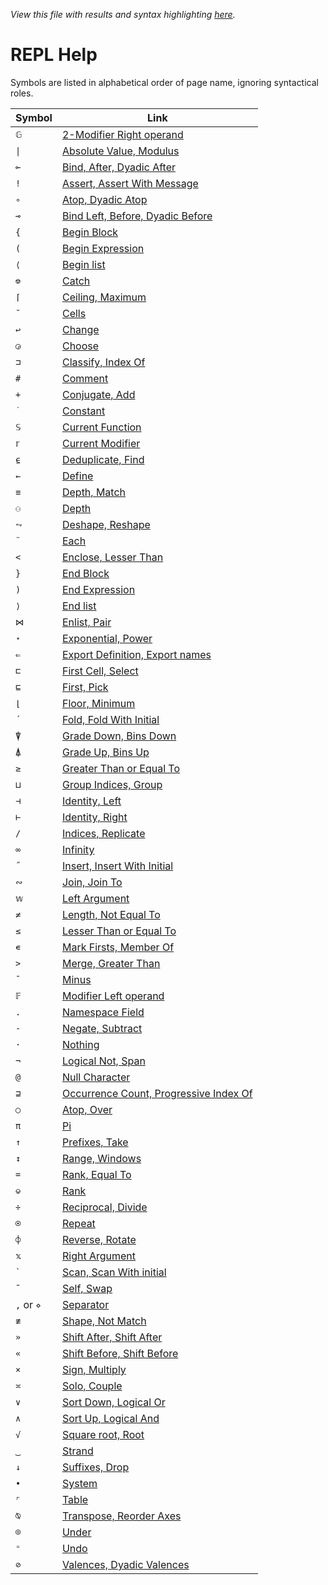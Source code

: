 *View this file with results and syntax highlighting [here](https://mlochbaum.github.io/BQN/help/index.html).*

# REPL Help

Symbols are listed in alphabetical order of page name, ignoring syntactical roles.

| Symbol | Link |
|--------|------|
| `𝔾` | [2-Modifier Right operand](2-modifierrightoperand.md) |
| `\|` | [Absolute Value, Modulus](absolutevalue_modulus.md) |
| `⟜` | [Bind, After, Dyadic After](after_bind.md) |
| `!` | [Assert, Assert With Message](assert_assertwithmessage.md) |
| `∘` | [Atop, Dyadic Atop](atop.md) |
| `⊸` | [Bind Left, Before, Dyadic Before](before_bind.md) |
| `{` | [Begin Block](beginblock.md) |
| `(` | [Begin Expression](beginexpression.md) |
| `⟨` | [Begin list](beginlist.md) |
| `⎊` | [Catch](catch.md) |
| `⌈` | [Ceiling, Maximum](ceiling_maximum.md) |
| `˘` | [Cells](cells.md) |
| `↩` | [Change](change.md) |
| `◶` | [Choose](choose.md) |
| `⊐` | [Classify, Index Of](classify_indexof.md) |
| `#` | [Comment](comment.md) |
| `+` | [Conjugate, Add](conjugate_add.md) |
| `˙` | [Constant](constant.md) |
| `𝕊` | [Current Function](currentfunction.md) |
| `𝕣` | [Current Modifier](currentmodifier.md) |
| `⍷` | [Deduplicate, Find](deduplicate_find.md) |
| `←` | [Define](define.md) |
| `≡` | [Depth, Match](depth_match.md) |
| `⚇` | [Depth](depth.md) |
| `⥊` | [Deshape, Reshape](deshape_reshape.md) |
| `¨` | [Each](each.md) |
| `<` | [Enclose, Lesser Than](enclose_lessthan.md) |
| `}` | [End Block](endblock.md) |
| `)` | [End Expression](endexpression.md) |
| `⟩` | [End list](endlist.md) |
| `⋈` | [Enlist, Pair](enlist_pair.md) |
| `⋆` | [Exponential, Power](exponential_power.md) |
| `⇐` | [Export Definition, Export names](export.md) |
| `⊏` | [First Cell, Select](firstcell_select.md) |
| `⊑` | [First, Pick](first_pick.md) |
| `⌊` | [Floor, Minimum](floor_minimum.md) |
| `´` | [Fold, Fold With Initial](fold.md) |
| `⍒` | [Grade Down, Bins Down](gradedown_binsdown.md) |
| `⍋` | [Grade Up, Bins Up](gradeup_binsup.md) |
| `≥` | [Greater Than or Equal To](greaterthanorequalto.md) |
| `⊔` | [Group Indices, Group](groupindices_group.md) |
| `⊣` | [Identity, Left](identity_left.md) |
| `⊢` | [Identity, Right](identity_right.md) |
| `/` | [Indices, Replicate](indices_replicate.md) |
| `∞` | [Infinity](infinity.md) |
| `˝` | [Insert, Insert With Initial](insert.md) |
| `∾` | [Join, Join To](join_jointo.md) |
| `𝕨` | [Left Argument](leftargument.md) |
| `≠` | [Length, Not Equal To](length_notequals.md) |
| `≤` | [Lesser Than or Equal To](lessthanorequalto.md) |
| `∊` | [Mark Firsts, Member Of](markfirst_memberof.md) |
| `>` | [Merge, Greater Than](merge_greaterthan.md) |
| `¯` | [Minus](minus.md) |
| `𝔽` | [Modifier Left operand](modifierleftoperand.md) |
| `.` | [Namespace Field](namespacefield.md) |
| `-` | [Negate, Subtract](negate_subtract.md) |
| `·` | [Nothing](nothing.md) |
| `¬` | [Logical Not, Span](not_span.md) |
| `@` | [Null Character](nullcharacter.md) |
| `⊒` | [Occurrence Count, Progressive Index Of](occurrencecount_progressiveindexof.md) |
| `○` | [Atop, Over](over.md) |
| `π` | [Pi](pi.md) |
| `↑` | [Prefixes, Take](prefixes_take.md) |
| `↕` | [Range, Windows](range_windows.md) |
| `=` | [Rank, Equal To](rank_equals.md) |
| `⎉` | [Rank](rank.md) |
| `÷` | [Reciprocal, Divide](reciprocal_divide.md) |
| `⍟` | [Repeat](repeat.md) |
| `⌽` | [Reverse, Rotate](reverse_rotate.md) |
| `𝕩` | [Right Argument](rightargument.md) |
| `` ` `` | [Scan, Scan With initial](scan.md) |
| `˜` | [Self, Swap](self_swap.md) |
| `,` or `⋄` | [Separator](separator.md) |
| `≢` | [Shape, Not Match](shape_notmatch.md) |
| `»` | [Shift After, Shift After](shiftafter.md) |
| `«` | [Shift Before, Shift Before](shiftbefore.md) |
| `×` | [Sign, Multiply](sign_multiply.md) |
| `≍` | [Solo, Couple](solo_couple.md) |
| `∨` | [Sort Down, Logical Or](sortdown_or.md) |
| `∧` | [Sort Up, Logical And](sortup_and.md) |
| `√` | [Square root, Root](squareroot_root.md) |
| `‿` | [Strand](strand.md) |
| `↓` | [Suffixes, Drop](suffixes_drop.md) |
| `•` | [System](system.md) |
| `⌜` | [Table](table.md) |
| `⍉` | [Transpose, Reorder Axes](transpose_reorderaxes.md) |
| `⌾` | [Under](under.md) |
| `⁼` | [Undo](undo.md) |
| `⊘` | [Valences, Dyadic Valences](valences.md) |
